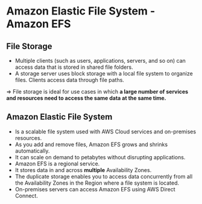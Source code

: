 # Amazon Elastic File System - Amazon EFS

## File Storage
- Multiple clients (such as users, applications, servers, and so on) can access data that is stored in shared file folders.
- A storage server uses block storage with a local file system to organize files. Clients access data through file paths.

=> File storage is ideal for use cases in which **a large number of services and resources need to access the same data at the same time.**

## Amazon Elastic File System
- Is a scalable file system used with AWS Cloud services and on-premises resources.
- As you add and remove files, Amazon EFS grows and shrinks automatically.
- It can scale on demand to petabytes without disrupting applications.
- Amazon EFS is a regional service.
- It stores data in and across **multiple** Availability Zones.
- The duplicate storage enables you to access data concurrently from all the Availability Zones in the Region where a file system is located.
- On-premises servers can access Amazon EFS using AWS Direct Connect.